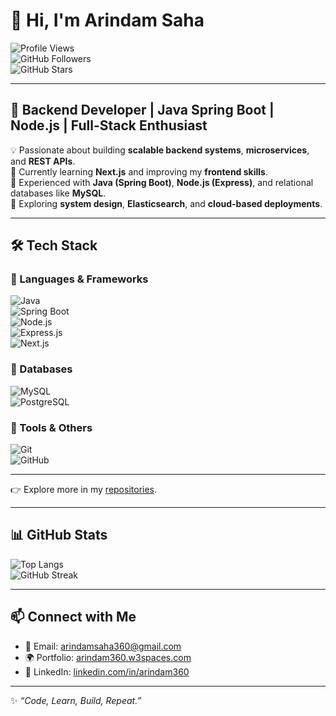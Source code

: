 # 👋 Hi, I'm Arindam Saha  

![Profile Views](https://komarev.com/ghpvc/?username=AS360&label=Profile%20Views&color=0e75b6&style=flat)  
![GitHub Followers](https://img.shields.io/github/followers/AS360?label=Followers&style=social)  
![GitHub Stars](https://img.shields.io/github/stars/AS360?affiliations=OWNER%2CCOLLABORATOR&style=social)  

---

## 🚀 Backend Developer | Java Spring Boot | Node.js | Full-Stack Enthusiast  

💡 Passionate about building **scalable backend systems**, **microservices**, and **REST APIs**.  
🌱 Currently learning **Next.js** and improving my **frontend skills**.  
🔧 Experienced with **Java (Spring Boot)**, **Node.js (Express)**, and relational databases like **MySQL**.  
🎯 Exploring **system design**, **Elasticsearch**, and **cloud-based deployments**.  

---

## 🛠️ Tech Stack  

### 🔹 Languages & Frameworks  
![Java](https://img.shields.io/badge/Java-ED8B00?style=for-the-badge&logo=java&logoColor=white)  
![Spring Boot](https://img.shields.io/badge/Spring%20Boot-6DB33F?style=for-the-badge&logo=springboot&logoColor=white)  
![Node.js](https://img.shields.io/badge/Node.js-339933?style=for-the-badge&logo=node.js&logoColor=white)  
![Express.js](https://img.shields.io/badge/Express.js-000000?style=for-the-badge&logo=express&logoColor=white)  
![Next.js](https://img.shields.io/badge/Next.js-000000?style=for-the-badge&logo=next.js&logoColor=white)  

### 🔹 Databases  
![MySQL](https://img.shields.io/badge/MySQL-4479A1?style=for-the-badge&logo=mysql&logoColor=white)  
![PostgreSQL](https://img.shields.io/badge/PostgreSQL-316192?style=for-the-badge&logo=postgresql&logoColor=white)  

### 🔹 Tools & Others  
![Git](https://img.shields.io/badge/Git-F05032?style=for-the-badge&logo=git&logoColor=white)  
![GitHub](https://img.shields.io/badge/GitHub-181717?style=for-the-badge&logo=github&logoColor=white)

---

👉 Explore more in my [repositories](https://github.com/AS360?tab=repositories).  

---

## 📊 GitHub Stats    
![Top Langs](https://github-readme-stats.vercel.app/api/top-langs/?username=AS360&layout=compact&theme=tokyonight&hide_border=true&count_private=true)  
![GitHub Streak](https://github-readme-streak-stats.herokuapp.com/?user=AS360&theme=tokyonight&hide_border=true)  

---

## 📫 Connect with Me  

- 📧 Email: [arindamsaha360@gmail.com](mailto:arindamsaha360@gmail.com)  
- 🌍 Portfolio: [arindam360.w3spaces.com](https://arindam360.w3spaces.com)  
- 💼 LinkedIn: [linkedin.com/in/arindam360](https://linkedin.com/in/arindam360)  

---

✨ *“Code, Learn, Build, Repeat.”*  

